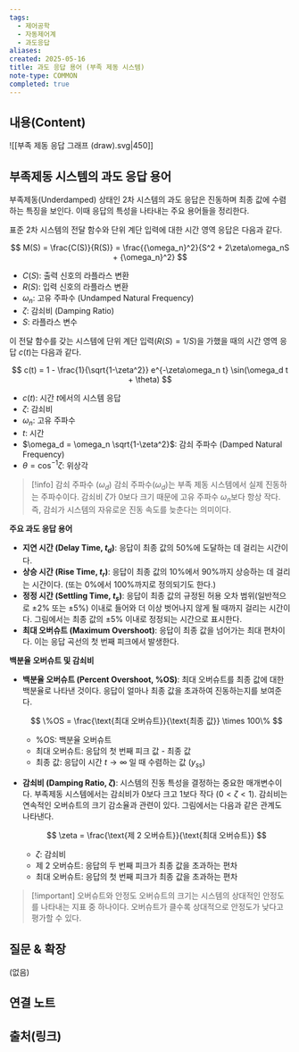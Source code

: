 ```yaml
---
tags:
  - 제어공학
  - 자동제어계
  - 과도응답
aliases: 
created: 2025-05-16
title: 과도 응답 용어 (부족 제동 시스템)
note-type: COMMON
completed: true
---
```


## 내용(Content)
![[부족 제동 응답 그래프 (draw).svg|450]]

## 부족제동 시스템의 과도 응답 용어

부족제동(Underdamped) 상태인 2차 시스템의 과도 응답은 진동하며 최종 값에 수렴하는 특징을 보인다. 이때 응답의 특성을 나타내는 주요 용어들을 정리한다.

표준 2차 시스템의 전달 함수와 단위 계단 입력에 대한 시간 영역 응답은 다음과 같다.

$$
M(S) = \frac{C(S)}{R(S)} = \frac{{\omega_n}^2}{S^2 + 2\zeta\omega_nS + {\omega_n}^2}
$$
- $C(S)$: 출력 신호의 라플라스 변환
- $R(S)$: 입력 신호의 라플라스 변환
- $\omega_n$: 고유 주파수 (Undamped Natural Frequency)
- $\zeta$: 감쇠비 (Damping Ratio)
- $S$: 라플라스 변수

이 전달 함수를 갖는 시스템에 단위 계단 입력($R(S) = 1/S$)을 가했을 때의 시간 영역 응답 $c(t)$는 다음과 같다.

$$
c(t) = 1 - \frac{1}{\sqrt{1-\zeta^2}} e^{-\zeta\omega_n t} \sin(\omega_d t + \theta)
$$
- $c(t)$: 시간 $t$에서의 시스템 응답
- $\zeta$: 감쇠비
- $\omega_n$: 고유 주파수
- $t$: 시간
- $\omega_d = \omega_n \sqrt{1-\zeta^2}$: 감쇠 주파수 (Damped Natural Frequency)
- $\theta = \cos^{-1}\zeta$: 위상각

>[!info] 감쇠 주파수 ($\omega_d$)
>감쇠 주파수($\omega_d$)는 부족 제동 시스템에서 실제 진동하는 주파수이다. 감쇠비 $\zeta$가 0보다 크기 때문에 고유 주파수 $\omega_n$보다 항상 작다. 즉, 감쇠가 시스템의 자유로운 진동 속도를 늦춘다는 의미이다.

**주요 과도 응답 용어**

*   **지연 시간 (Delay Time, $t_d$)**: 응답이 최종 값의 50%에 도달하는 데 걸리는 시간이다.
*   **상승 시간 (Rise Time, $t_r$)**: 응답이 최종 값의 10%에서 90%까지 상승하는 데 걸리는 시간이다. (또는 0%에서 100%까지로 정의되기도 한다.)
*   **정정 시간 (Settling Time, $t_s$)**: 응답이 최종 값의 규정된 허용 오차 범위(일반적으로 ±2% 또는 ±5%) 이내로 들어와 더 이상 벗어나지 않게 될 때까지 걸리는 시간이다. 그림에서는 최종 값의 ±5% 이내로 정정되는 시간으로 표시한다.
*   **최대 오버슈트 (Maximum Overshoot)**: 응답이 최종 값을 넘어가는 최대 편차이다. 이는 응답 곡선의 첫 번째 피크에서 발생한다.

**백분율 오버슈트 및 감쇠비**

*   **백분율 오버슈트 (Percent Overshoot, %OS)**: 최대 오버슈트를 최종 값에 대한 백분율로 나타낸 것이다. 응답이 얼마나 최종 값을 초과하여 진동하는지를 보여준다.

    $$
    \%OS = \frac{\text{최대 오버슈트}}{\text{최종 값}} \times 100\%
    $$
    - %OS: 백분율 오버슈트
    - 최대 오버슈트: 응답의 첫 번째 피크 값 - 최종 값
    - 최종 값: 응답이 시간 $t \to \infty$ 일 때 수렴하는 값 ($y_{ss}$)

*   **감쇠비 (Damping Ratio, $\zeta$)**: 시스템의 진동 특성을 결정하는 중요한 매개변수이다. 부족제동 시스템에서는 감쇠비가 0보다 크고 1보다 작다 ($0 < \zeta < 1$). 감쇠비는 연속적인 오버슈트의 크기 감소율과 관련이 있다. 그림에서는 다음과 같은 관계도 나타낸다.

    $$
    \zeta = \frac{\text{제 2 오버슈트}}{\text{최대 오버슈트}}
    $$
    - $\zeta$: 감쇠비
    - 제 2 오버슈트: 응답의 두 번째 피크가 최종 값을 초과하는 편차
    - 최대 오버슈트: 응답의 첫 번째 피크가 최종 값을 초과하는 편차

>[!important] 오버슈트와 안정도
>오버슈트의 크기는 시스템의 상대적인 안정도를 나타내는 지표 중 하나이다. 오버슈트가 클수록 상대적으로 안정도가 낮다고 평가할 수 있다.

## 질문 & 확장

(없음)

## 연결 노트

## 출처(링크)